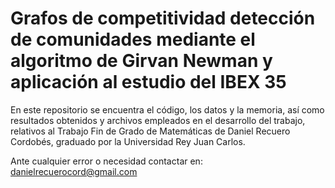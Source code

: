 # Grafos de competitividad detección de comunidades mediante el algoritmo de Girvan Newman y aplicación al estudio del IBEX 35
En este repositorio se encuentra el código, los datos y la memoria, así como resultados obtenidos y archivos empleados en el desarrollo del trabajo, relativos al Trabajo Fin de Grado de Matemáticas de Daniel Recuero Cordobés, graduado por la Universidad Rey Juan Carlos.

Ante cualquier error o necesidad contactar en: danielrecuerocord@gmail.com
